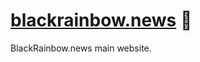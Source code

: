 # [blackrainbow.news] 📰

BlackRainbow.news main website.

[blackrainbow.news]: https://blackrainbow.news
